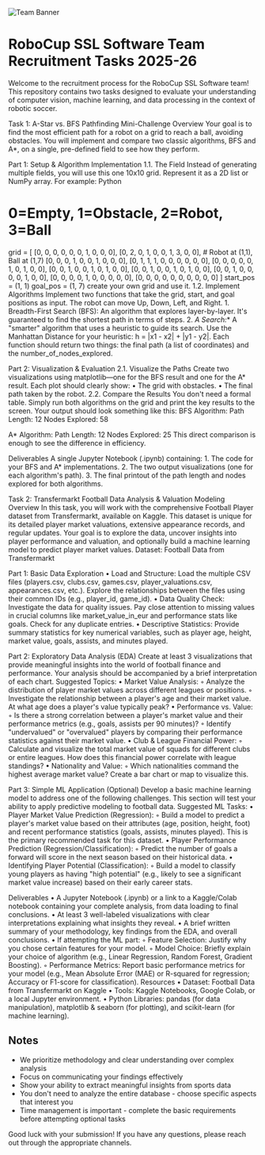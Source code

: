 ![Team Banner](/images/Team%20Banner.png)
# RoboCup SSL Software Team Recruitment Tasks 2025-26
Welcome to the recruitment process for the RoboCup SSL Software team! This repository contains two tasks designed to evaluate your understanding of computer vision, machine learning, and data processing in the context of robotic soccer.

Task 1: A-Star vs. BFS Pathfinding Mini-Challenge
Overview
Your goal is to find the most efficient path for a robot on a grid to reach a ball, avoiding obstacles. You will implement and compare two classic algorithms, BFS and A*, on a single, pre-defined field to see how they perform.

Part 1: Setup & Algorithm Implementation
1.1. The Field 
Instead of generating multiple fields, you will use this one 10x10 grid. Represent it as a 2D list or NumPy array.
For example:
Python
# 0=Empty, 1=Obstacle, 2=Robot, 3=Ball
grid = [
    [0, 0, 0, 0, 0, 0, 1, 0, 0, 0],
    [0, 2, 0, 1, 0, 0, 1, 3, 0, 0], # Robot at (1,1), Ball at (1,7)
    [0, 0, 0, 1, 0, 0, 1, 0, 0, 0],
    [0, 1, 1, 1, 0, 0, 0, 0, 0, 0],
    [0, 0, 0, 0, 0, 1, 0, 1, 0, 0],
    [0, 0, 1, 0, 0, 1, 0, 1, 0, 0],
    [0, 0, 1, 0, 0, 1, 0, 1, 0, 0],
    [0, 0, 1, 0, 0, 0, 0, 1, 0, 0],
    [0, 0, 0, 0, 1, 0, 0, 0, 0, 0],
    [0, 0, 0, 0, 0, 0, 0, 0, 0, 0]
]
start_pos = (1, 1)
goal_pos = (1, 7)
create your own grid and use it.
1.2. Implement Algorithms
Implement two functions that take the grid, start, and goal positions as input. The robot can move Up, Down, Left, and Right.
    1. Breadth-First Search (BFS): An algorithm that explores layer-by-layer. It's guaranteed to find the shortest path in terms of steps.
    2. *A Search:** A "smarter" algorithm that uses a heuristic to guide its search. Use the Manhattan Distance for your heuristic: h = |x1 - x2| + |y1 - y2|.
Each function should return two things: the final path (a list of coordinates) and the number_of_nodes_explored.

Part 2: Visualization & Evaluation
2.1. Visualize the Paths 
Create two visualizations using matplotlib—one for the BFS result and one for the A* result. Each plot should clearly show:
    • The grid with obstacles.
    • The final path taken by the robot.
2.2. Compare the Results
You don't need a formal table. Simply run both algorithms on the grid and print the key results to the screen. Your output should look something like this:
BFS Algorithm:
Path Length: 12
Nodes Explored: 58

A* Algorithm:
Path Length: 12
Nodes Explored: 25
This direct comparison is enough to see the difference in efficiency.

Deliverables
A single Jupyter Notebook (.ipynb) containing:
    1. The code for your BFS and A* implementations.
    2. The two output visualizations (one for each algorithm's path).
    3. The final printout of the path length and nodes explored for both algorithms.

Task 2: Transfermarkt Football Data Analysis & Valuation Modeling
Overview
In this task, you will work with the comprehensive Football Player dataset from Transfermarkt, available on Kaggle. This dataset is unique for its detailed player market valuations, extensive appearance records, and regular updates. Your goal is to explore the data, uncover insights into player performance and valuation, and optionally build a machine learning model to predict player market values.
Dataset: Football Data from Transfermarkt

Part 1: Basic Data Exploration
    • Load and Structure: Load the multiple CSV files (players.csv, clubs.csv, games.csv, player_valuations.csv, appearances.csv, etc.). Explore the relationships between the files using their common IDs (e.g., player_id, game_id).
    • Data Quality Check: Investigate the data for quality issues. Pay close attention to missing values in crucial columns like market_value_in_eur and performance stats like goals. Check for any duplicate entries.
    • Descriptive Statistics: Provide summary statistics for key numerical variables, such as player age, height, market value, goals, assists, and minutes played.

Part 2: Exploratory Data Analysis (EDA)
Create at least 3 visualizations that provide meaningful insights into the world of football finance and performance. Your analysis should be accompanied by a brief interpretation of each chart.
Suggested Topics:
    • Market Value Analysis:
        ◦ Analyze the distribution of player market values across different leagues or positions.
        ◦ Investigate the relationship between a player's age and their market value. At what age does a player's value typically peak?
    • Performance vs. Value:
        ◦ Is there a strong correlation between a player's market value and their performance metrics (e.g., goals, assists per 90 minutes)?
        ◦ Identify "undervalued" or "overvalued" players by comparing their performance statistics against their market value.
    • Club & League Financial Power:
        ◦ Calculate and visualize the total market value of squads for different clubs or entire leagues. How does this financial power correlate with league standings?
    • Nationality and Value:
        ◦ Which nationalities command the highest average market value? Create a bar chart or map to visualize this.

Part 3: Simple ML Application (Optional)
Develop a basic machine learning model to address one of the following challenges. This section will test your ability to apply predictive modeling to football data.
Suggested ML Tasks:
    • Player Market Value Prediction (Regression):
        ◦ Build a model to predict a player's market value based on their attributes (age, position, height, foot) and recent performance statistics (goals, assists, minutes played). This is the primary recommended task for this dataset.
    • Player Performance Prediction (Regression/Classification):
        ◦ Predict the number of goals a forward will score in the next season based on their historical data.
    • Identifying Player Potential (Classification):
        ◦ Build a model to classify young players as having "high potential" (e.g., likely to see a significant market value increase) based on their early career stats.

Deliverables
    • A Jupyter Notebook (.ipynb) or a link to a Kaggle/Colab notebook containing your complete analysis, from data loading to final conclusions.
    • At least 3 well-labeled visualizations with clear interpretations explaining what insights they reveal.
    • A brief written summary of your methodology, key findings from the EDA, and overall conclusions.
    • If attempting the ML part:
        ◦ Feature Selection: Justify why you chose certain features for your model.
        ◦ Model Choice: Briefly explain your choice of algorithm (e.g., Linear Regression, Random Forest, Gradient Boosting).
        ◦ Performance Metrics: Report basic performance metrics for your model (e.g., Mean Absolute Error (MAE) or R-squared for regression; Accuracy or F1-score for classification).
Resources
    • Dataset: Football Data from Transfermarkt on Kaggle
    • Tools: Kaggle Notebooks, Google Colab, or a local Jupyter environment.
    • Python Libraries: pandas (for data manipulation), matplotlib & seaborn (for plotting), and scikit-learn (for machine learning).


## Notes
- We prioritize methodology and clear understanding over complex analysis
- Focus on communicating your findings effectively
- Show your ability to extract meaningful insights from sports data
- You don't need to analyze the entire database - choose specific aspects that interest you
- Time management is important - complete the basic requirements before attempting optional tasks

Good luck with your submission! If you have any questions, please reach out through the appropriate channels.

